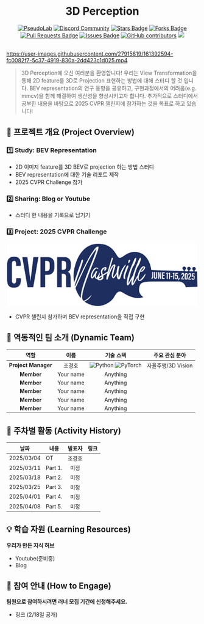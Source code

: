 
<h1 align="center"> 3D Perception </h1>

<div align="center">
<a href="https://pseudo-lab.com"><img src="https://img.shields.io/badge/PseudoLab-S10-3776AB" alt="PseudoLab"/></a>
<a href="https://discord.gg/EPurkHVtp2"><img src="https://img.shields.io/badge/Discord-BF40BF" alt="Discord Community"/></a>
<a href="https://github.com/Pseudo-Lab/3D-Perception/stargazers"><img src="https://img.shields.io/github/stars/Pseudo-Lab/3D-Perception" alt="Stars Badge"/></a>
<a href="https://github.com/Pseudo-Lab/3D-Perception/network/members"><img src="https://img.shields.io/github/forks/Pseudo-Lab/3D-Perception" alt="Forks Badge"/></a>
<a href="https://github.com/Pseudo-Lab/3D-Perception/pulls"><img src="https://img.shields.io/github/issues-pr/Pseudo-Lab/3D-Perception" alt="Pull Requests Badge"/></a>
<a href="https://github.com/Pseudo-Lab/3D-Perception/issues"><img src="https://img.shields.io/github/issues/Pseudo-Lab/3D-Perception" alt="Issues Badge"/></a>
<a href="https://github.com/Pseudo-Lab/3D-Perception/graphs/contributors"><img alt="GitHub contributors" src="https://img.shields.io/github/contributors/Pseudo-Lab/3D-Perception?color=2b9348"></a>
<a href="https://hits.seeyoufarm.com"><img src="https://hits.seeyoufarm.com/api/count/incr/badge.svg?url=https%3A%2F%2Fgithub.com%2FPseudo-Lab%2F3D-Perceptiony&count_bg=%2379C83D&title_bg=%23555555&icon=&icon_color=%23E7E7E7&title=hits&edge_flat=false"/></a>
</div>
<br>
<!-- sheilds: https://shields.io/ -->
<!-- hits badge: https://hits.seeyoufarm.com/ -->

https://user-images.githubusercontent.com/27915819/161392594-fc0082f7-5c37-4919-830a-2dd423c1d025.mp4



>3D Perception에 오신 여러분을 환영합니다! 우리는 View Transformation을 통해 2D feature를 3D로 Projection 표현하는 방법에 대해 스터디 할 것 입니다. BEV representation의 연구 동향을 공유하고, 구현과정에서의 어려움(e.g. mmcv)을 함께 해결하여 생산성을 향상시키고자 합니다. 추가적으로 스터디에서 공부한 내용을 바탕으로 2025 CVPR 챌린지에 참가하는 것을 목표로 하고 있습니다!

## 🌟 프로젝트 개요 (Project Overview)
### 1️⃣ Study: BEV Representation
- 2D 이미지 feature를 3D BEV로 projection 하는 방법 스터디
- BEV representation에 대한 기술 리포트 제작
- 2025 CVPR Challenge 참가
### 2️⃣ Sharing: Blog or Youtube
- 스터디 한 내용을 기록으로 남기기

### 3️⃣ Project: 2025 CVPR Challenge

<div align="center">
<img src="figs/cvpr2025_logo.png" width="500">
</div>

- CVPR 챌린지 참가하며 BEV representation을 직접 구현


## 🤗 역동적인 팀 소개 (Dynamic Team)

<div align="center">

| 역할          | 이름 |  기술 스택                                                                 | 주요 관심 분야                          |
|:---------------:|:------:|:-----------------------------------------------------------------------:|:----------------------------------------:|
| **Project Manager** | 조경호 | ![Python](https://img.shields.io/badge/Python-Expert-3776AB) ![PyTorch](https://img.shields.io/badge/PyTorch-EE4C2C) | 자율주행/3D Vision |
| **Member** | Your name | Anything |  |
| **Member** | Your name | Anything |  |
| **Member** | Your name | Anything |  |
| **Member** | Your name | Anything |  |
| **Member** | Your name | Anything |  |


</div>

## 📅 주차별 활동 (Activity History)

<div align="center">

| 날짜 | 내용 | 발표자 | 링크 |
| :--------: | -------- | :--: | :-----: |
| 2025/03/04 |  OT      | 조경호 | |
| 2025/03/11 |  Part 1. | 미정 | |
| 2025/03/18 |  Part 2. | 미정 | |
| 2025/03/25 |  Part 3. | 미정 | |
| 2025/04/01 |  Part 4. | 미정 | |
| 2025/04/08 |  Part 5. | 미정 | |
</div>

## 💡 학습 자원 (Learning Resources)
**우리가 만든 지식 허브**  
- Youtube(준비중)
- Blog


## 🌱 참여 안내 (How to Engage)
**팀원으로 참여하시려면 러너 모집 기간에 신청해주세요.**  
- 링크 (2/18일 공개)

<!-- **누구나 청강을 통해 모임을 참여하실 수 있습니다.**  
1. 특별한 신청 없이 정기 모임 시간에 맞추어 디스코드 #Room-?? 채널로 입장
2. Magical Week 중 행사에 참가
3. Pseudo Lab 행사에서 만나기 -->
